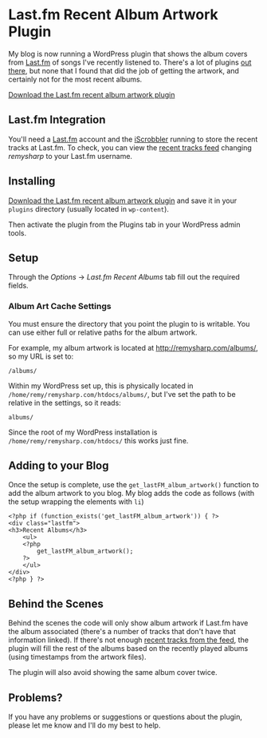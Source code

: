 # Last.fm Recent Album Artwork Plugin

My blog is now running a WordPress plugin that shows the album covers from [Last.fm](http://last.fm) of songs I've recently listened to.  There's a lot of plugins [out there](http://www.google.com/search?q=wordpress+recent+album+plugin), but none that I found that did the job of getting the artwork, and certainly not for the most recent albums.

[Download the Last.fm recent album artwork plugin](http://remysharp.com/downloads/lastfm_albums_artwork.php)


<!--more-->

## Last.fm Integration

You'll need a [Last.fm](http://last.fm) account and the [iScrobbler](http://www.last.fm/group/iScrobbler) running to store the recent tracks at Last.fm.  To check, you can view the [recent tracks feed](http://ws.audioscrobbler.com/1.0/user/remysharp/recenttracks.xml) changing *remysharp* to your Last.fm username.

## Installing

[Download the Last.fm recent album artwork plugin](http://remysharp.com/downloads/lastfm_albums_artwork.php) and save it in your <code>plugins</code> directory (usually located in <code>wp-content</code>).

Then activate the plugin from the Plugins tab in your WordPress admin tools.

## Setup

Through the *Options* -> *Last.fm Recent Albums* tab fill out the required fields.  

### Album Art Cache Settings

You must ensure the directory that you point the plugin to is writable.  You can use either full or relative paths for the album artwork.

For example, my album artwork is located at http://remysharp.com/albums/, so my URL is set to:

<pre><code>/albums/</code></pre>

Within my WordPress set up, this is physically located in <code>/home/remy/remysharp.com/htdocs/albums/</code>, but I've set the path to be relative in the settings, so it reads:

<pre><code>albums/</code></pre>

Since the root of my WordPress installation is <code>/home/remy/remysharp.com/htdocs/</code> this works just fine.

## Adding to your Blog

Once the setup is complete, use the <code>get\_lastFM\_album\_artwork()</code> function to add the album artwork to you blog.  My blog adds the code as follows (with the setup wrapping the elements with <code>li</code>)

<pre><code>&lt;?php if (function_exists(&apos;get_lastFM_album_artwork&apos;)) { ?&gt;
&lt;div class=&quot;lastfm&quot;&gt;
&lt;h3&gt;Recent Albums&lt;/h3&gt;
    &lt;ul&gt;
    &lt;?php
        get_lastFM_album_artwork();
    ?&gt;
    &lt;/ul&gt;
&lt;/div&gt;
&lt;?php } ?&gt;</code></pre>

## Behind the Scenes

Behind the scenes the code will only show album artwork if Last.fm have the album associated (there's a number of tracks that don't have that information linked).  If there's not enough [recent tracks from the feed](http://ws.audioscrobbler.com/1.0/user/remysharp/recenttracks.xml), the plugin will fill the rest of the albums based on the recently played albums (using timestamps from the artwork files).

The plugin will also avoid showing the same album cover twice.

## Problems?

If you have any problems or suggestions or questions about the plugin, please let me know and I'll do my best to help.